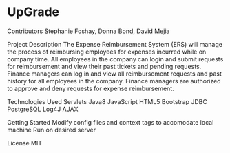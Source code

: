 # UpGrade

Contributors
Stephanie Foshay, Donna Bond, David Mejia

Project Description
The Expense Reimbursement System (ERS) will manage the process of reimbursing employees for expenses incurred while on company time. All employees in the company can login and submit requests for reimbursement and view their past tickets and pending requests. Finance managers can log in and view all reimbursement requests and past history for all employees in the company. Finance managers are authorized to approve and deny requests for expense reimbursement.

Technologies Used
Servlets
Java8
JavaScript
HTML5
Bootstrap
JDBC
PostgreSQL
Log4J
AJAX

Getting Started
Modify config files and context tags to accomodate local machine
Run on desired server

License
MIT
